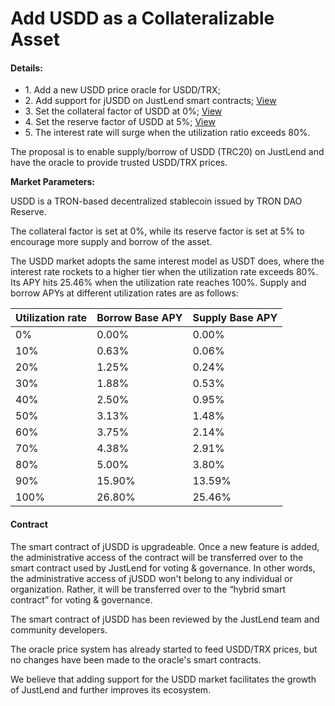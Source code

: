 # Add USDD as a Collateralizable Asset

#### Details:

* 1\. Add a new USDD price oracle for USDD/TRX;
* 2\. Add support for jUSDD on JustLend smart contracts; [View](https://tronscan.org/#/contract/TX7kybeP6UwTBRHLNPYmswFESHfyjm9bAS/code)
* 3\. Set the collateral factor of USDD at 0%; [View](https://tronscan.org/#/contract/TX7kybeP6UwTBRHLNPYmswFESHfyjm9bAS/code)
* 4\. Set the reserve factor of USDD at 5%; [View](https://tronscan.org/#/contract/TX7kybeP6UwTBRHLNPYmswFESHfyjm9bAS/code)
* 5\. The interest rate will surge when the utilization ratio exceeds 80%.

The proposal is to enable supply/borrow of USDD (TRC20) on JustLend and have the oracle to provide trusted USDD/TRX prices.

**Market Parameters:**

USDD is a TRON-based decentralized stablecoin issued by TRON DAO Reserve.

The collateral factor is set at 0%, while its reserve factor is set at 5% to encourage more supply and borrow of the asset.

The USDD market adopts the same interest model as USDT does, where the interest rate rockets to a higher tier when the utilization rate exceeds 80%. Its APY hits 25.46% when the utilization rate reaches 100%. Supply and borrow APYs at different utilization rates are as follows:

| Utilization rate | Borrow Base APY | Supply Base APY |
| ---------------- | --------------- | --------------- |
| 0%               | 0.00%           | 0.00%           |
| 10%              | 0.63%           | 0.06%           |
| 20%              | 1.25%           | 0.24%           |
| 30%              | 1.88%           | 0.53%           |
| 40%              | 2.50%           | 0.95%           |
| 50%              | 3.13%           | 1.48%           |
| 60%              | 3.75%           | 2.14%           |
| 70%              | 4.38%           | 2.91%           |
| 80%              | 5.00%           | 3.80%           |
| 90%              | 15.90%          | 13.59%          |
| 100%             | 26.80%          | 25.46%          |

#### Contract

The smart contract of jUSDD is upgradeable. Once a new feature is added, the administrative access of the contract will be transferred over to the smart contract used by JustLend for voting & governance. In other words, the administrative access of jUSDD won't belong to any individual or organization. Rather, it will be transferred over to the “hybrid smart contract” for voting & governance.

The smart contract of jUSDD has been reviewed by the JustLend team and community developers.

The oracle price system has already started to feed USDD/TRX prices, but no changes have been made to the oracle's smart contracts.

We believe that adding support for the USDD market facilitates the growth of JustLend and further improves its ecosystem.
